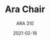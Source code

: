 ---
designer: "Jorge Pensi Design Studio"
description: "Ara%20Chair%20made%20in%20polypropylene%20with%20its%20aesthetic%20language%2C%20refined%20and%20well-balanced%2C%20becomes%20so%20unique%20thanks%20to%20the%20peculiarity%20of%20the%20handle%20at%20the%20end%20of%20the%20backrest."
image_primary: "img/Ara_310_01_zoom.jpg"
image_secondary: "img/Ara_310_02_zoom.jpg"
manufacturer: "Pedrali"
href: "https://www.pedrali.it/en/products/catalog/Chair-ARA-310/"
subtitle: "ARA 310"
tags: 
  - "Pedrali"
  - "Chairs"
title: "Ara Chair"
category: "Chairs"
slug: "/manufacturers/pedrali/chairs/jorge-pensi-design-studio-ara-chair"
date: "2021-02-18"
---